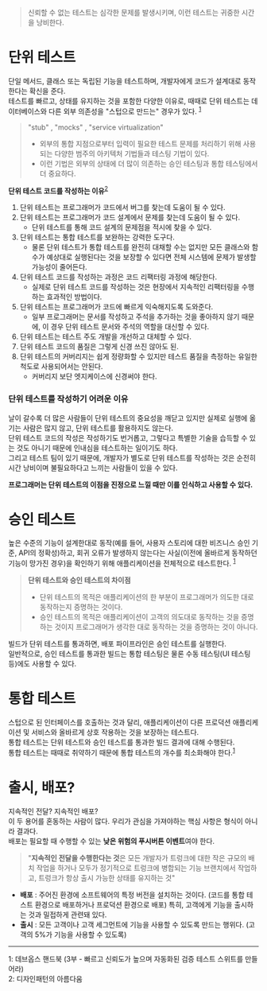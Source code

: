 
> 신뢰할 수 없는 테스트는 심각한 문제를 발생시키며, 이런 테스트는 귀중한 시간을 낭비한다.  

# 단위 테스트

단일 메서드, 클래스 또는 독립된 기능을 테스트하며, 개발자에게 코드가 설계대로 동작한다는 확신을 준다.  
테스트를 빠르고, 상태를 유지하는 것을 포함한 다양한 이유로, 때때로 단위 테스트는 데이터베이스와 다른 외부 의존성을 "스텁으로 만드는" 경우가 있다. <sup>[1](#devops)</sup>  

> "stub" , "mocks" , "service virtualization"  
> - 외부의 통합 지점으로부터 입력이 필요한 테스트 문제를 처리하기 위해 사용되는 다양한 범주의 아키텍처 기법들과 테스팅 기법이 있다.  
> - 이런 기법은 외부의 상태에 더 많이 의존하는 승인 테스팅과 통합 테스팅에서 더 중요하다.
  
**단위 테스트 코드를 작성하는 이유**<sup>[2](#designpattern)</sup>  
1. 단위 테스트는 프로그래머가 코드에서 버그를 찾는데 도움이 될 수 있다.
2. 단위 테스트는 프로그래머가 코드 설계에서 문제를 찾는데 도움이 될 수 있다.
   - 단위 테스트를 통해 코드 설계의 문제점을 적시에 찾을 수 있다.
3. 단위 테스트는 통합 테스트를 보완하는 강력한 도구다.
   - 물론 단위 테스트가 통합 테스트를 완전히 대채할 수는 없지만 모든 클래스와 함수가 예상대로 실행된다는 것을 보장할 수 있다면 전체 시스템에 문제가 발생할 가능성이 줄어든다.
4. 단위 테스트 코드를 작성하는 과정은 코드 리팩터링 과정에 해당한다.
   - 실제로 단위 테스트 코드를 작성하는 것은 현장에서 지속적인 리팩터링을 수행하는 효과적인 방법이다.
5. 단위 테스트는 프로그래머가 코드에 빠르게 익숙해지도록 도와준다.
   - 일부 프로그래머는 문서를 작성하고 주석을 추가하는 것을 좋아하지 않기 때문에, 이 경우 단위 테스트 문서와 주석의 역할을 대신할 수 있다.
6. 단위 테스트는 테스트 주도 개발을 개선하고 대체할 수 있다.
7. 단위 테스트 코드의 품질은 그렇게 신경 쓰진 않아도 된.
8. 단위 테스트의 커버리지는 쉽게 정량화할 수 있지만 테스트 품질을 측정하는 유일한 척도로 사용되어서는 안된다.
   - 커버리지 보단 엣지케이스에 신경써야 한다.
  
<h3>단위 테스트를 작성하기 어려운 이유</h3>

날이 갈수록 더 많은 사람들이 단위 테스트의 중요성을 깨닫고 있지만 실제로 실행에 옮기는 사람은 많지 않고, 단위 테스트를 활용하지도 않는다.  
단위 테스트 코드의 작성은 작성하기도 번거롭고, 그렇다고 특별한 기술을 습득할 수 있는 것도 아니기 때문에 인내심을 테스트하는 일이기도 하다.  
그리고 테스트 팀이 있기 때문에, 개발자가 별도로 단위 테스트를 작성하는 것은 순전히 시간 낭비이며 불필요하다고 느끼는 사람들이 있을 수 있다.  

**프로그래머는 단위 테스트의 이점을 진정으로 느낄 때만 이를 인식하고 사용할 수 있다.**  

# 승인 테스트

높은 수준의 기능이 설계한대로 동작(예를 들어, 사용자 스토리에 대한 비즈니스 승인 기준, API의 정확성)하고, 회귀 오류가 발생하지 않는다는 사실(이전에 올바르게 동작하던 기능이 망가진 경우)을 확인하기 위해 애플리케이션을 전체적으로 테스트한다. <sup>[1](#devops)</sup>  

> **단위 테스트와 승인 테스트의 차이점**  
> - 단위 테스트의 목적은 애플리케이션의 한 부분이 프로그래머가 의도한 대로 동작하는지 증명하는 것이다.  
> - 승인 테스트의 목적은 애플리케이션이 고객의 의도대로 동작하는 것을 증명하는 것이지 프로그래머가 생각한 대로 동작하는 것을 증명하는 것이 아니다.
  
빌드가 단위 테스트를 통과하면, 배포 파이프라인은 승인 테스트를 실행한다.  
일반적으로, 승인 테스트를 통과한 빌드는 통합 테스팅은 물론 수동 테스팅(UI 테스팅등)에도 사용할 수 있다.  

# 통합 테스트

스텁으로 된 인터페이스를 호출하는 것과 달리, 애플리케이션이 다른 프로덕션 애플리케이션 및 서비스와 올바르게 상호 작용하는 것을 보장하는 테스트다.  
통합 테스트는 단위 테스트와 승인 테스트를 통과한 빌드 결과에 대해 수행된다.  
통합 테스트는 때때로 취약하기 때문에 통합 테스트의 개수를 최소화해야 한다.<sup>[1](#devops)</sup>

# 출시, 배포?

지속적인 전달? 지속적인 배포?  
이 두 용어를 혼동하는 사람이 많다. 우리가 관심을 가져야하는 핵심 사항은 형식이 아니라 결과다.  
배포는 필요할 때 수행할 수 있는 **낮은 위험의 푸시버튼 이벤트**여야 한다.  
  
> "**지속적인 전달을 수행한다는 것**은 모든 개발자가 트렁크에 대한 작은 규모의 배치 작업을 하거나 모두가 정기적으로 트렁크에 병합되는 기능 브랜치에서 작업하고, 트렁크가 항상 출시 가능한 상태를 유지하는 것"

- **배포** : 주어진 환경에 소프트웨어의 특정 버전을 설치하는 것이다. (코드를 통합 테스트 환경으로 배포하거나 프로덕션 환경으로 배포) 특히, 고객에게 기능을 출시하는 것과 밀접하게 관련돼 있다.
- **출시** : 모든 고객이나 고객 세그먼트에 기능을 사용할 수 있도록 만드는 행위다. (고객의 5%가 기능을 사용할 수 있도록)


***

<a name="devops">1</a>: 데브옵스 핸드북 (3부 - 빠르고 신뢰도가 높으며 자동화된 검증 테스트 스위트를 만들어라)  
<a name="designpattern">2</a>: 디자인패턴의 아름다움
